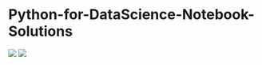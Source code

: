 # Python-for-DataScience-Notebook-Solutions
<img src="https://img.icons8.com/clouds/150/000000/bookmark.png"/>   <img src="https://img.icons8.com/clouds/150/000000/download-2.png"/>

